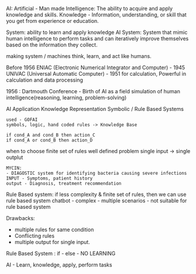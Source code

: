 AI:
Artificial - Man made
Intelligence: The ability to acquire and apply knowledge and skills. 
Knowledge - Information, understanding, or skill that you get from experience or education.

System: ability to learn and apply knowledge
AI System: System that mimic human intelligence to perform tasks and can iteratively improve themselves based on the information they collect.

making system / machines think, learn, and act like humans.

Before 1956
 ENIAC (Electronic Numerical Integrator and Computer) - 1945
 UNIVAC (Universal Automatic Computer) - 1951
 for calculation, 
 Powerful in calculation and data processing

 1956 : 
    Dartmouth Conference - Birth of AI as a field
    simulation of human intelligence(reasoning, learning, problem-solving)

AI Application
    Knowledge Representation
    Symbolic / Rule Based Systems

    used - GOFAI 
    symbols, logic, hand coded rules -> Knowledge Base

    if cond_A and cond_B then action_C
    if cond_A or cond_B then action_D


when to choose 
    finite set of rules
    well defined problem
    single input -> single outplut
    
    MYCIN:
    - DIAGOSTIC system for identifying bacteria causing severe infections
    INPUT - Symptoms, patient history
    output - Diagnosis, treatment recommendation



Rule Based system:
   if less complexity & finite set of rules, then we can use rule based system
   chatbot - complex - multiple scenarios - not suitable for rule based system

Drawbacks:
- multiple rules for same condition
- Conflicting rules
- multiple output for single input. 


Rule Based System : if - else - NO LEARNING 


AI - Learn, knowledge, apply, perform tasks

